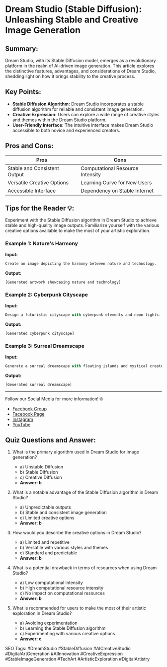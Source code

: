 # Dream Studio (Stable Diffusion): Unleashing Stable and Creative Image Generation

## Summary:
Dream Studio, with its Stable Diffusion model, emerges as a revolutionary platform in the realm of AI-driven image generation. This article explores the distinctive features, advantages, and considerations of Dream Studio, shedding light on how it brings stability to the creative process.

## Key Points:
- **Stable Diffusion Algorithm:** Dream Studio incorporates a stable diffusion algorithm for reliable and consistent image generation.
- **Creative Expression:** Users can explore a wide range of creative styles and themes within the Dream Studio platform.
- **User-Friendly Interface:** The intuitive interface makes Dream Studio accessible to both novice and experienced creators.

## Pros and Cons:

| Pros                          | Cons                                  |
|-------------------------------|---------------------------------------|
| Stable and Consistent Output  | Computational Resource Intensity      |
| Versatile Creative Options    | Learning Curve for New Users          |
| Accessible Interface           | Dependency on Stable Internet         |

## Tips for the Reader 💡:
Experiment with the Stable Diffusion algorithm in Dream Studio to achieve stable and high-quality image outputs. Familiarize yourself with the various creative options available to make the most of your artistic exploration.

### Example 1: Nature's Harmony
**Input:**
```dart
Create an image depicting the harmony between nature and technology.
```
**Output:**
```dart
[Generated artwork showcasing nature and technology]
```

### Example 2: Cyberpunk Cityscape
**Input:**
```dart
Design a futuristic cityscape with cyberpunk elements and neon lights.
```
**Output:**
```dart
[Generated cyberpunk cityscape]
```

### Example 3: Surreal Dreamscape
**Input:**
```dart
Generate a surreal dreamscape with floating islands and mystical creatures.
```
**Output:**
```dart
[Generated surreal dreamscape]
```

<hr>

Follow our Social Media for more information! 🌐

- [Facebook Group](https://www.facebook.com/groups/trionxai)
- [Facebook Page](https://www.facebook.com/ai.trionxai)
- [Instagram](https://www.instagram.com/trionxai/)
- [YouTube](https://www.youtube.com/@robotdocs/)

## Quiz Questions and Answer:

1. What is the primary algorithm used in Dream Studio for image generation?
   - a) Unstable Diffusion
   - b) Stable Diffusion
   - c) Creative Diffusion
   - **Answer: b**

2. What is a notable advantage of the Stable Diffusion algorithm in Dream Studio?
   - a) Unpredictable outputs
   - b) Stable and consistent image generation
   - c) Limited creative options
   - **Answer: b**

3. How would you describe the creative options in Dream Studio?
   - a) Limited and repetitive
   - b) Versatile with various styles and themes
   - c) Standard and predictable
   - **Answer: b**

4. What is a potential drawback in terms of resources when using Dream Studio?
   - a) Low computational intensity
   - b) High computational resource intensity
   - c) No impact on computational resources
   - **Answer: b**

5. What is recommended for users to make the most of their artistic exploration in Dream Studio?
   - a) Avoiding experimentation
   - b) Learning the Stable Diffusion algorithm
   - c) Experimenting with various creative options
   - **Answer: c**

SEO Tags: #DreamStudio #StableDiffusion #AICreativeStudio #DigitalArtGeneration #AIInnovation #CreativeExpression #StableImageGeneration #TechArt #ArtisticExploration #DigitalArtistry
